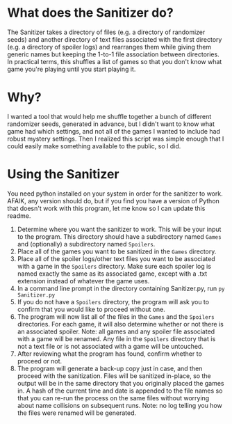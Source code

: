 # What does the Sanitizer do?

The Sanitizer takes a directory of files (e.g. a directory of randomizer seeds) and another directory of text files associated with the first directory (e.g. a directory of spoiler logs) and rearranges them while giving them generic names but keeping the 1-to-1 file association between directories. In practical terms, this shuffles a list of games so that you don't know what game you're playing until you start playing it.<br>

# Why?

I wanted a tool that would help me shuffle together a bunch of different randomizer seeds, generated in advance, but I didn't want to know what game had which settings, and not all of the games I wanted to include had robust mystery settings. Then I realized this script was simple enough that I could easily make something available to the public, so I did.<br>

# Using the Sanitizer

You need python installed on your system in order for the sanitizer to work. AFAIK, any version should do, but if you find you have a version of Python that doesn't work with this program, let me know so I can update this readme.<br>

1. Determine where you want the sanitizer to work. This will be your input to the program. This directory should have a subdirectory named `Games` and (optionally) a subdirectory named `Spoilers`.
2. Place all of the games you want to be sanitized in the `Games` directory.
3. Place all of the spoiler logs/other text files you want to be associated with a game in the `Spoilers` directory. Make sure each spoiler log is named exactly the same as its associated game, except with a .txt extension instead of whatever the game uses.
4. In a command line prompt in the directory containing Sanitizer.py, run `py Sanitizer.py`
5. If you do not have a `Spoilers` directory, the program will ask you to confirm that you would like to proceed without one.
6. The program will now list all of the files in the `Games` and the `Spoilers` directories. For each game, it will also determine whether or not there is an associated spoiler. Note: all games and any spoiler file associated with a game will be renamed. Any file in the `Spoilers` directory that is not a text file or is not associated with a game will be untouched.
7. After reviewing what the program has found, confirm whether to proceed or not.
8. The program will generate a back-up copy just in case, and then proceed with the sanitization. Files will be sanitized in-place, so the output will be in the same directory that you originally placed the games in. A hash of the current time and date is appended to the file names so that you can re-run the process on the same files without worrying about name collisions on subsequent runs. Note: no log telling you how the files were renamed will be generated.